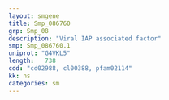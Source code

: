 ```yaml
---
layout: smgene
title: Smp_086760
grp: Smp_08
description: "Viral IAP associated factor"
smp: Smp_086760.1
uniprot: "G4VKL5"
length:   738
cdd: "cd02988, cl00388, pfam02114"
kk: ns
categories: sm
---
```

